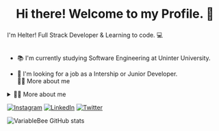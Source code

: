 <h1 align="center">Hi there!  Welcome to my Profile.  🚀</h1>

###

<p align="left">I'm Helter!  Full Strack Developer & Learning to code. 💻</p>

###

<h2 align="left"></h2>

###

<p align="left">
  
  - 📚 I'm currently studying Software Engineering at Uninter University.<br>
  
  - 🎯 I'm looking for a job as a Intership or Junior Developer. <br>🧑‍💻 More about me</p>
  
  <details>
  <summary>👨‍💻 More about me</summary>

  - 💬 I am 25 years old, currently living in Limeira, São Paulo, Brazil. I have experience with SQL, JavaScript, Node, React and Laravel PHP. I am currently doing an internship at my city hall with a Full Stack developer. I also developed important skills such as creativity, communication, analytical skills, logical reasoning.

  - ⚡ I enjoy reading a good bookas watching movies and playing games in free time! \o/
</details>


[![Instagram](https://img.shields.io/badge/Instagram-E4405F?style=for-the-badge&logo=instagram&logoColor=white)](https://www.instagram.com/helter_bx/)
[![LinkedIn](https://img.shields.io/badge/LinkedIn-0077B5?style=for-the-badge&logo=linkedin&logoColor=white)](https://www.linkedin.com/in/helterxavier/)
[![Twitter](https://img.shields.io/badge/Twitter-1DA1F2?style=for-the-badge&logo=twitter&logoColor=white)](https://twitter.com/Hertzbx)


![VariableBee GitHub stats](https://github-readme-stats.vercel.app/api?username=hertzzy_icons=true&theme=gotham)
###


###
